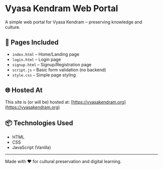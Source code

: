 # Vyasa Kendram Web Portal

A simple web portal for Vyasa Kendram – preserving knowledge and culture.

## 📄 Pages Included
- `index.html` – Home/Landing page
- `login.html` – Login page
- `signup.html` – Signup/Registration page
- `script.js` – Basic form validation (no backend)
- `style.css` – Simple page styling

## 🌐 Hosted At
This site is (or will be) hosted at: [https://vyasakendram.org](https://vyasakendram.org)

## 📦 Technologies Used
- HTML
- CSS
- JavaScript (Vanilla)

---

Made with ❤️ for cultural preservation and digital learning.
